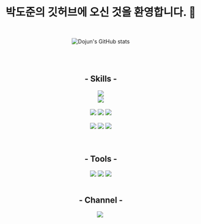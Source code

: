 <br>
<h1 align="center">박도준의 깃허브에 오신 것을 환영합니다. 👋</h1>
<br>

<div align="center">
  
  ![Dojun's GitHub stats](https://github-readme-stats.vercel.app/api?username=dojuun2&show_icons=true&theme=radical)
  
</div>
<br>
<br>

<h2 align="center">- Skills -</h2>
<div align="center">
  <img src="https://img.shields.io/badge/Java-0769AD?style=for-the-badge&logo=Java&logoColor=white"/><br>
  <img src="https://img.shields.io/badge/Spring Boot-6DB33F?style=for-the-badge&logo=Spring Boot&logoColor=white"/>
  <br>
  <br>

  <img src="https://img.shields.io/badge/MySQL-4479A1.svg?&style=for-the-badge&logo=MySQL&logoColor=white"/>
  <img src="https://img.shields.io/badge/MariaDB-1F305F?style=for-the-badge&logo=MariaDB&logoColor=white"/>
  <img src="https://img.shields.io/badge/oracle-F80000?style=for-the-badge&logo=oracle&logoColor=white"/>
  <br> 
  <br>

  <img src="https://img.shields.io/badge/HTML5-E34F26?style=for-the-badge&logo=HTML5&logoColor=white"/>
  <img src="https://img.shields.io/badge/JavaScript-F7DF1E?style=for-the-badge&logo=JavaScript&logoColor=white"/>
  <img src="https://img.shields.io/badge/CSS-1572B6?style=for-the-badge&logo=CSS3&logoColor=white"/>
  <br>
  <br>
  <br>
</div>

<h2 align="center">- Tools -</h2>
<div align="center" >
  <img src="https://img.shields.io/badge/IntelliJ%20IDEA-000000.svg?&style=for-the-badge&logo=IntelliJ%20IDEA&logoColor=white"/>
  <img src="https://img.shields.io/badge/Eclipse%20IDE-2C2255.svg?&style=for-the-badge&logo=Eclipse%20IDE&logoColor=white"/>
  <img src="https://img.shields.io/badge/Visual Studio Code-007ACC?style=for-the-badge&logo=Visual Studio Code&logoColor=white"/>
  <br>
  <br>
</div>

<h2 align="center">- Channel -</h2>
<div align="center" >
   <a href="https://blog.naver.com/dojuun2"><img src="https://img.shields.io/badge/Naver-03C75A?style=flat-square&logo=Naver&logoColor=white"/></a>&nbsp </a>
</div>
